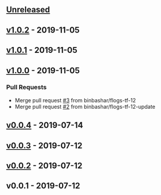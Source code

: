 <a name="unreleased"></a>
## [Unreleased]


<a name="v1.0.2"></a>
## [v1.0.2] - 2019-11-05

<a name="v1.0.1"></a>
## [v1.0.1] - 2019-11-05

<a name="v1.0.0"></a>
## [v1.0.0] - 2019-11-05
### Pull Requests
- Merge pull request [#3](https://github.com/binbashar/terraform-aws-vpc-flowlogs/issues/3) from binbashar/flogs-tf-12
- Merge pull request [#2](https://github.com/binbashar/terraform-aws-vpc-flowlogs/issues/2) from binbashar/flogs-tf-12-update


<a name="v0.0.4"></a>
## [v0.0.4] - 2019-07-14

<a name="v0.0.3"></a>
## [v0.0.3] - 2019-07-12

<a name="v0.0.2"></a>
## [v0.0.2] - 2019-07-12

<a name="v0.0.1"></a>
## v0.0.1 - 2019-07-12

[Unreleased]: https://github.com/binbashar/terraform-aws-vpc-flowlogs/compare/v1.0.2...HEAD
[v1.0.2]: https://github.com/binbashar/terraform-aws-vpc-flowlogs/compare/v1.0.1...v1.0.2
[v1.0.1]: https://github.com/binbashar/terraform-aws-vpc-flowlogs/compare/v1.0.0...v1.0.1
[v1.0.0]: https://github.com/binbashar/terraform-aws-vpc-flowlogs/compare/v0.0.4...v1.0.0
[v0.0.4]: https://github.com/binbashar/terraform-aws-vpc-flowlogs/compare/v0.0.3...v0.0.4
[v0.0.3]: https://github.com/binbashar/terraform-aws-vpc-flowlogs/compare/v0.0.2...v0.0.3
[v0.0.2]: https://github.com/binbashar/terraform-aws-vpc-flowlogs/compare/v0.0.1...v0.0.2
